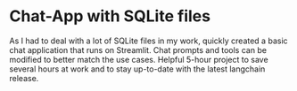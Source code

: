 # Chat-App with SQLite files

As I had to deal with a lot of SQLite files in my work, quickly created a basic chat application that runs on Streamlit. Chat prompts and tools can be modified to better match the use cases.
Helpful 5-hour project to save several hours at work and to stay up-to-date with the latest langchain release.
